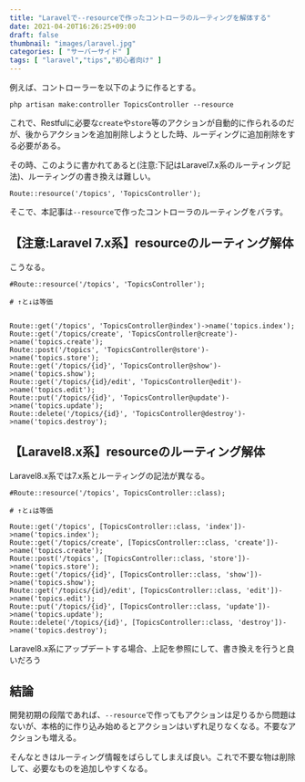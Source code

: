 ```yaml
---
title: "Laravelで--resourceで作ったコントローラのルーティングを解体する"
date: 2021-04-20T16:26:25+09:00
draft: false
thumbnail: "images/laravel.jpg"
categories: [ "サーバーサイド" ]
tags: [ "laravel","tips","初心者向け" ]
---
```


例えば、コントローラーを以下のように作るとする。

    php artisan make:controller TopicsController --resource

これで、Restfulに必要な`create`や`store`等のアクションが自動的に作られるのだが、後からアクションを追加削除しようとした時、ルーディングに追加削除をする必要がある。

その時、このように書かれてあると(注意:下記はLaravel7.x系のルーティング記法)、ルーティングの書き換えは難しい。

    Route::resource('/topics', 'TopicsController');


そこで、本記事は`--resource`で作ったコントローラのルーティングをバラす。

## 【注意:Laravel 7.x系】resourceのルーティング解体

こうなる。


    #Route::resource('/topics', 'TopicsController');

    # ↑と↓は等価


    Route::get('/topics', 'TopicsController@index')->name('topics.index');
    Route::get('/topics/create', 'TopicsController@create')->name('topics.create');
    Route::post('/topics', 'TopicsController@store')->name('topics.store');
    Route::get('/topics/{id}', 'TopicsController@show')->name('topics.show');
    Route::get('/topics/{id}/edit', 'TopicsController@edit')->name('topics.edit');
    Route::put('/topics/{id}', 'TopicsController@update')->name('topics.update');
    Route::delete('/topics/{id}', 'TopicsController@destroy')->name('topics.destroy');


## 【Laravel8.x系】resourceのルーティング解体

Laravel8.x系では7.x系とルーティングの記法が異なる。

    #Route::resource('/topics', TopicsController::class);
    
    # ↑と↓は等価

    Route::get('/topics', [TopicsController::class, 'index'])->name('topics.index');
    Route::get('/topics/create', [TopicsController::class, 'create'])->name('topics.create');
    Route::post('/topics', [TopicsController::class, 'store'])->name('topics.store');
    Route::get('/topics/{id}', [TopicsController::class, 'show'])->name('topics.show');
    Route::get('/topics/{id}/edit', [TopicsController::class, 'edit'])->name('topics.edit');
    Route::put('/topics/{id}', [TopicsController::class, 'update'])->name('topics.update');
    Route::delete('/topics/{id}', [TopicsController::class, 'destroy'])->name('topics.destroy');

Laravel8.x系にアップデートする場合、上記を参照にして、書き換えを行うと良いだろう

## 結論

開発初期の段階であれば、`--resource`で作ってもアクションは足りるから問題はないが、本格的に作り込み始めるとアクションはいずれ足りなくなる。不要なアクションも増える。

そんなときはルーティング情報をばらしてしまえば良い。これで不要な物は削除して、必要なものを追加しやすくなる。

